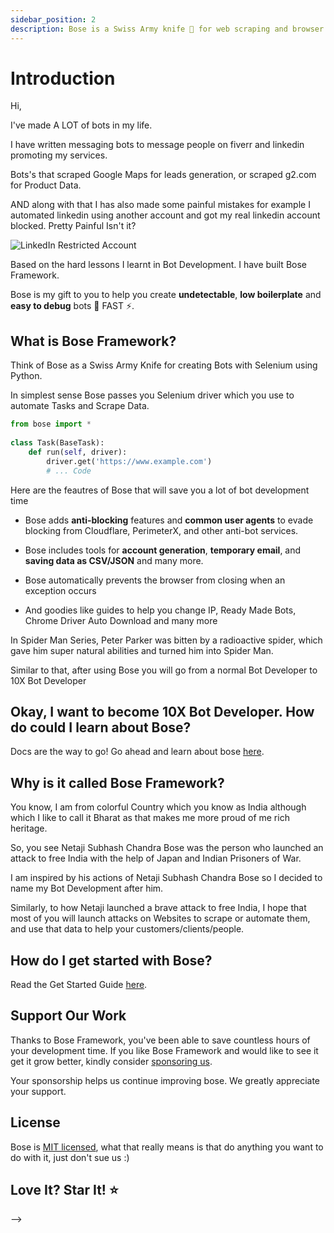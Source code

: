 ```yaml
---
sidebar_position: 2
description: Bose is a Swiss Army knife 🔪 for web scraping and browser automation 🤖 that helps you create bots fast. ⚡️
---
```


# Introduction

<!-- README will be like https://github.com/tailwindlabs/tailwindcss. This is for INTRODUCTION.     -->

Hi,

I've made A LOT of bots in my life.

I have written messaging bots to message people on fiverr and linkedin promoting my services.

Bots's that scraped Google Maps for leads generation, or scraped g2.com for Product Data.


AND along with that I has also made some painful mistakes for example I automated linkedin using another account and got my real linkedin account blocked. Pretty Painful Isn't it?

<!-- TODO: IMAGE change to docusuarus -->
![LinkedIn Restricted Account](/img/linkedin-restricted.png)

Based on the hard lessons I learnt in Bot Development. I have built Bose Framework. 

Bose is my gift to you to help you create **undetectable**, **low boilerplate** and **easy to debug** bots 🤖 FAST ⚡️. 

## What is Bose Framework? 

Think of Bose as a Swiss Army Knife for creating Bots with Selenium using Python. 

In simplest sense Bose passes you Selenium driver which you use to automate Tasks and Scrape Data.


```python
from bose import *
        
class Task(BaseTask):
    def run(self, driver):
        driver.get('https://www.example.com')
        # ... Code
```

Here are the feautres of Bose that will save you a lot of bot development time 

- Bose adds **anti-blocking** features and **common user agents** to evade blocking from Cloudflare, PerimeterX, and other anti-bot services.

- Bose includes tools for **account generation**, **temporary email**, and **saving data as CSV/JSON** and many more.

- Bose automatically prevents the browser from closing when an exception occurs

- And goodies like guides to help you change IP, Ready Made Bots, Chrome Driver Auto Download and many more

In Spider Man Series, Peter Parker was bitten by a radioactive spider, which gave him super natural abilities and turned him into Spider Man. 

Similar to that, after using Bose you will go from a normal Bot Developer to 10X Bot Developer


## Okay, I want to become 10X Bot Developer. How do could I learn about Bose?

Docs are the way to go! Go ahead and learn about bose [here](https://www.omkar.cloud/bose/docs/tutorial/).


## Why is it called Bose Framework?

You know, I am from colorful Country which you know as India although which I like to call it Bharat as that makes me more proud of me rich heritage. 

So, you see Netaji Subhash Chandra Bose was the person who launched an attack to free India with the help of Japan and Indian Prisoners of War. 

I am inspired by his actions of Netaji Subhash Chandra Bose so I decided to name my Bot Development after him. 

Similarly, to how Netaji launched a brave attack to free India, I hope that most of you will launch attacks on Websites to scrape or automate them, and use that data to help your customers/clients/people.

## How do I get started with Bose? 

Read the Get Started Guide [here](https://www.omkar.cloud/bose/docs/tutorial/).


## Support Our Work

Thanks to Bose Framework, you've been able to save countless hours of your development time. If you like Bose Framework and would like to see it get it grow better, kindly consider [sponsoring us](https://github.com/sponsors/omkarcloud).

Your sponsorship helps us continue improving bose. We greatly appreciate your support.

## License

Bose is [MIT licensed](https://github.com/omkarcloud/bose/blob/master/LICENSE), what that really means is that do anything you want to do with it, just don't sue us :)

## Love It? Star It! ⭐


<!-- # The What and Why?

## 💡 What is Bose Framework?
Bose Framework is a framework built for selenium developers packed with best practices and tools created by experienced bot developers to help create **undetectable**, **low boilerplate** and **easy to debug** bots. 🤖 -->

<!-- It gives you the guidance and infrastructure to 

- create 100's of Accounts on target website
- automate tasks on a website 
- scrape contents of website -->
<!-- 
The single most important purpose is to give you the mental powers of experienced bot developers at your fingertips, saving you hours of development time. 👨🏻‍💻



Similar to how Django is to Bot Development

## 🤔 Why created Bose Framework?

Ever since I was a child, I had this urge of **helping** people. 

I have extensive experience in bot development, and I wanted to share my knowledge with others so that they could avoid the problems I faced when I was first starting out. 

I have created a framework that encapsulates the best practices I know of and hope that it will be a valuable resource for bot developers.

## 🤔 How can it help me?

Bose is Great Tool for you if you have following usecase: 

- Creation of 100's of Account on Target Website using Selenium.
- Automation of Websites heavily protected by Cloudflare/PerimeterX.
- Web Scraping of Websites heavily protected by Cloudflare/PerimeterX. 
- Needs opiniated framework that will give structure to your selenium based bots. -->

<!-- 
## 🙏 Dedication

I wanted to dedicate my framework to Netaji Subhash Chandra Bose. The man who gave Bharat freedom. -->



<!-- 





# Introduction

The Bose Scraping Framework is a full fledged scraping framework designed to simplify website scraping and automation using [Selenium](https://www.selenium.dev/). Think of it like Django for Web Automation. 

It comes equipped with several features, including:

- Pre-built web scraping solutions for sites like Google Maps, which means you won't have to do any additional work to scrape them
- Great debugging features to help you troubleshoot any issues that may arise
- Automatic adherence to best practices to avoid detection from anti-bot services like Cloudflare
- User agent rotation to ensure that you don't get blocked for using the same agent repeatedly
- Logging of HTML, errors, and screenshots to facilitate debugging
- Support retrying in case of failures
- Detection of bot detection by anti-bot services like Cloudflare, PerimeterX, and DataDome

## Getting the Most out of Bose

To get the most out of Bose, you should read the [Tutorial](tutorial/tutorial.md).

The tutorial is the best way to start your Bose adventure. It's readable and feature-ful. You'll go all the way from `git clone` to scraping Google Maps! And by the end, you should feel comfortable enough to scrape websites using Bose framework.

After you've read the tutorial and started your side project, We encourage you to read the Topics from Reference which interests you. 

Additionally, We warmly welcome you to Bose Community!

## How these Docs are Organized

As you can probably tell from the sidebar, Bose's docs are organized into two sections:

- [Tutorial](tutorial/tutorial.md)
- [Reference](/docs/category/reference/)
<!-- - [How To](/docs/category/how-to/) -->

<!-- The order isn't arbitrary. This is more or less the learning journey we have in mind for you.

While we expect you to read the tutorial from top to bottom (maybe even more than once?), we of course don't expect you to read the Reference To sections that way. The content in those sections is there on an as-needed basis. 

That said, there are some references you should consider reading at some point in your Bose learning journey. Especially if you want to become an advanced user. It's worth getting to know them inside and out. --> -->
